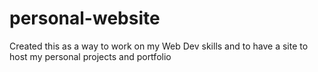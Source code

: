 # personal-website
Created this as a way to work on my Web Dev skills and to have a site to host my personal projects and portfolio
